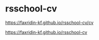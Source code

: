 # rsschool-cv
https://faxridin-kf.github.io/rsschool-cv/cv

https://faxridin-kf.github.io/rsschool-cv
